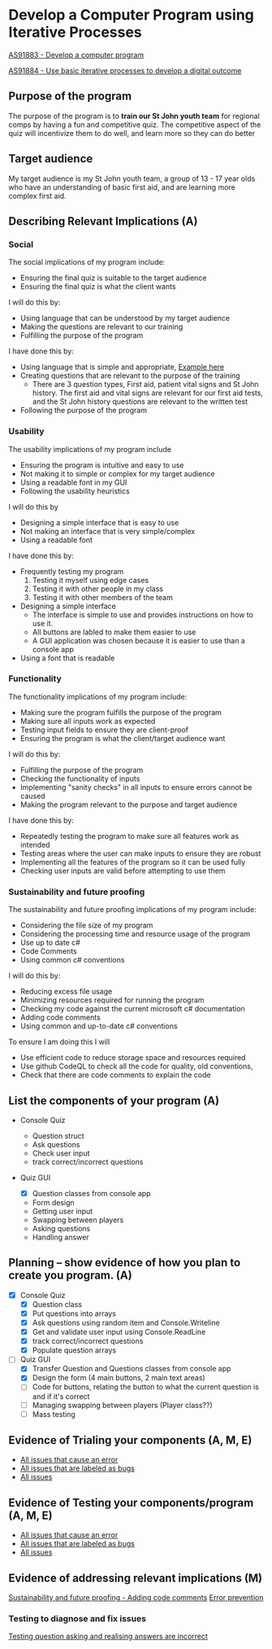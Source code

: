 # Develop a Computer Program using Iterative Processes

[AS91883 - Develop a computer program](https://www.nzqa.govt.nz/nqfdocs/ncea-resource/achievements/2019/as91883.pdf)

[AS91884 - Use basic iterative processes to develop a digital outcome](https://www.nzqa.govt.nz/nqfdocs/ncea-resource/achievements/2019/as91884.pdf)

## Purpose of the program

The purpose of the program is to **train our St John youth team** for regional comps by having a fun and competitive quiz. The competitive aspect of the quiz will incentivize them to do well, and learn more so they can do better

## Target audience

My target audience is my St John youth team, a group of 13 - 17 year olds who have an understanding of basic first aid, and are learning more complex first aid.

## Describing Relevant Implications (A)

### Social

The social implications of my program include:

* Ensuring the final quiz is suitable to the target audience
* Ensuring the final quiz is what the client wants

I will do this by:

* Using language that can be understood by my target audience
* Making the questions are relevant to our training
* Fulfilling the purpose of the program

I have done this by:

* Using language that is simple and appropriate, [Example here](https://github.com/mmoomocow/csharp-quiz/commit/7ec36bb8d1ad7cfcb5634f41c338924c52e6336a)
* Creating questions that are relevant to the purpose of the training
  * There are 3 question types, First aid, patient vital signs and St John history. The first aid and vital signs are relevant for our first aid tests, and the St John history questions are relevant to the written test
* Following the purpose of the program 

### Usability

The usability implications of my program include

* Ensuring the program is intuitive and easy to use
* Not making it to simple or complex for my target audience
* Using a readable font in my GUI
* Following the usability heuristics

I will do this by

* Designing a simple interface that is easy to use
* Not making an interface that is very simple/complex
* Using a readable font

I have done this by:

* Frequently testing my program
  1. Testing it myself using edge cases
  2. Testing it with other people in my class
  3. Testing it with other members of the team
* Designing a simple interface
  * The interface is simple to use and provides instructions on how to use it.
  * All buttons are labled to make them easier to use
  * A GUI application was chosen because it is easier to use than a console app
* Using a font that is readable 

### Functionality

The functionality implications of my program include:

* Making sure the program fulfills the purpose of the program
* Making sure all inputs work as expected
* Testing input fields to ensure they are client-proof
* Ensuring the program is what the client/target audience want

I will do this by:

* Fulfilling the purpose of the program
* Checking the functionality of inputs
* Implementing "sanity checks" in all inputs to ensure errors cannot be caused
* Making the program relevant to the purpose and target audience

I have done this by:

* Repeatedly testing the program to make sure all features work as intended
* Testing areas where the user can make inputs to ensure they are robust
* Implementing all the features of the program so it can be used fully
* Checking user inputs are valid before attempting to use them

### Sustainability and future proofing

The sustainability and future proofing implications of my program include:

* Considering the file size of my program
* Considering the processing time and resource usage of the program
* Use up to date c#
* Code Comments
* Using common c# conventions

I will do this by:

* Reducing excess file usage
* Minimizing resources required for running the program
* Checking my code against the current microsoft c# documentation
* Adding code comments
* Using common and up-to-date c# conventions

To ensure I am doing this I will

* Use efficient code to reduce storage space and resources required
* Use github CodeQL to check all the code for quality, old conventions, 
* Check that there are code comments to explain the code

## List the components of your program (A)

* Console Quiz
  * Question struct
  * Ask questions
  * Check user input
  * track correct/incorrect questions

* Quiz GUI
  * [x] Question classes from console app
  * Form design
  * Getting user input
  * Swapping between players
  * Asking questions
  * Handling answer

## Planning – show evidence of how you plan to create you program. (A)

* [x] Console Quiz
  * [X] Question class
  * [X] Put questions into arrays
  * [X] Ask questions using random item and Console.Writeline
  * [X] Get and validate user input using Console.ReadLine
  * [x] track correct/incorrect questions
  * [X] Populate question arrays

* [ ] Quiz GUI
  * [x] Transfer Question and Questions classes from console app
  * [x] Design the form (4 main buttons, 2 main text areas)
  * [ ] Code for buttons, relating the button to what the current question is and if it's correct
  * [ ] Managing swapping between players (Player class??)
  * [ ] Mass testing

## Evidence of Trialing your components (A, M, E)
* [All issues that cause an error](https://github.com/mmoomocow/csharp-quiz/issues?q=is%3Aissue+label%3A%22causes+error%22)
* [All issues that are labeled as bugs](https://github.com/mmoomocow/csharp-quiz/issues?q=is%3Aissue+label%3Abug)
* [All issues](https://github.com/mmoomocow/csharp-quiz/issues?q=is%3Aissue)

## Evidence of Testing your components/program (A, M, E)

* [All issues that cause an error](https://github.com/mmoomocow/csharp-quiz/issues?q=is%3Aissue+label%3A%22causes+error%22)
* [All issues that are labeled as bugs](https://github.com/mmoomocow/csharp-quiz/issues?q=is%3Aissue+label%3Abug)
* [All issues](https://github.com/mmoomocow/csharp-quiz/issues?q=is%3Aissue)

## Evidence of addressing relevant implications (M)
[Sustainability and future proofing - Adding code comments](https://github.com/mmoomocow/csharp-quiz/issues/8)
[Error prevention](https://github.com/mmoomocow/csharp-quiz/issues/1)

### Testing to diagnose and fix issues
[Testing question asking and realising answers are incorrect](https://github.com/mmoomocow/csharp-quiz/issues/18)
